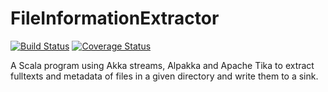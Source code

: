# FileInformationExtractor
[![Build Status](https://travis-ci.org/ahiemann/FileInformationExtractor.svg?branch=main)](https://travis-ci.org/ahiemann/FileInformationExtractor)
[![Coverage Status](https://coveralls.io/repos/github/ahiemann/FileInformationExtractor/badge.svg?branch=main)](https://coveralls.io/github/ahiemann/FileInformationExtractor?branch=main)

A Scala program using Akka streams, Alpakka and Apache Tika to extract fulltexts and metadata of files in a given directory and write them to a sink. 